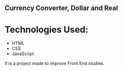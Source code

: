 ## Currency Converter, Dollar and Real

# Technologies Used:
- HTML
- CSS
- JavaScript

It is a project made to improve Front End studies.
